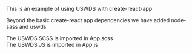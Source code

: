 This is an example of using USWDS with create-react-app

Beyond the basic create-react app dependencies we have added node-sass and uswds  

The USWDS SCSS is imported in App.scss  
The USWDS JS is imported in App.js  

